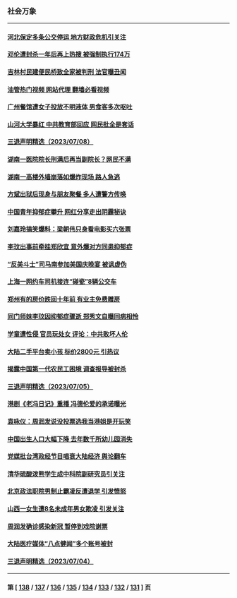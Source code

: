 ### 社会万象
---
#### [河北保定多条公交停运 地方财政危机引关注](../../pages/ncid282/n14031201.md?07100845) 
#### [邓伦遭封杀一年后再上热搜 被强制执行174万](../../pages/ncid282/n14031186.md?07100845) 
#### [吉林村民建便民桥致全家被判刑 法官曝丑闻](../../pages/ncid282/n14031164.md?07100845) 
#### [油管热门视频 网站代理 翻墙必看视频](http://138.2.39.72:81/youtube.html?epic-marker?07100845)
#### [广州餐馆遭女子投放不明液体 男食客多次呕吐](../../pages/ncid282/n14030980.md?07100845) 
#### [山河大学暴红 中共教育部回应 网民批全是套话](../../pages/ncid282/n14030785.md?07100845) 
#### [三退声明精选（2023/07/08）](../../pages/ncid282/n14030892.md?07100845) 
#### [湖南一医院院长刑满后再当副院长？网民不满](../../pages/ncid282/n14030724.md?07100845) 
#### [湖南一高楼外墙崩落如爆炸现场 路人急逃](../../pages/ncid282/n14030657.md?07100845) 
#### [方斌出狱后现身与朋友聚餐 多人遭警方传唤](../../pages/ncid282/n14030398.md?07100845) 
#### [中国青年抑郁症攀升 网红分享走出阴霾秘诀](../../pages/ncid282/n14030378.md?07100845) 
#### [刘嘉玲搞笑爆料：梁朝伟只身看电影买六张票](../../pages/ncid282/n14030440.md?07100845) 
#### [李玟出事前牵挂郑欣宜 意外爆对方同患抑郁症](../../pages/ncid282/n14030471.md?07100845) 
#### [“反美斗士”司马南参加美国庆晚宴 被讽虚伪](../../pages/ncid282/n14030256.md?07100845) 
#### [上海一网约车司机接连“碰瓷”8辆公交车](../../pages/ncid282/n14030267.md?07100845) 
#### [郑州有的房价跌回十年前 有业主免费赠房](../../pages/ncid282/n14030151.md?07100845) 
#### [同门师妹李玟因抑郁症骤逝 郑秀文自曝同病相怜](../../pages/ncid282/n14029832.md?07100845) 
#### [学童遭性侵 官员玩处女 评论：中共败坏人伦](../../pages/ncid282/n14029847.md?07100845) 
#### [大陆二手平台卖小孩 标价2800元 引热议](../../pages/ncid282/n14029545.md?07100845) 
#### [揭露中国第一代农民工困境 调查报导被封杀](../../pages/ncid282/n14029209.md?07100845) 
#### [三退声明精选（2023/07/05）](../../pages/ncid282/n14029314.md?07100845) 
#### [港剧《老冯日记》重播 冯德伦爱的承诺曝光](../../pages/ncid282/n14029085.md?07100845) 
#### [袁咏仪：周润发说没投票选我当港姐是开玩笑](../../pages/ncid282/n14029038.md?07100845) 
#### [中国出生人口大幅下降 去年数千所幼儿园消失](../../pages/ncid282/n14029089.md?07100845) 
#### [党媒批台湾政经节目唱衰大陆经济 舆论翻车](../../pages/ncid282/n14029066.md?07100845) 
#### [清华硫酸泼熊学生成中科院副研究员引关注](../../pages/ncid282/n14028738.md?07100845) 
#### [北京政法职院男制止霸凌反遭退学 引发愤怒](../../pages/ncid282/n14028415.md?07100845) 
#### [山西一女生遭8名未成年男女欺凌 引发关注](../../pages/ncid282/n14028411.md?07100845) 
#### [周润发确诊感染新冠 暂停到戏院谢票](../../pages/ncid282/n14028270.md?07100845) 
#### [大陆医疗媒体“八点健闻”多个账号被封](../../pages/ncid282/n14028029.md?07100845) 
#### [三退声明精选（2023/07/04）](../../pages/ncid282/n14028209.md?07100845) 

---
#### 第 [ [138](./138.md?07100845) / [137](./137.md?07100845) / [136](./136.md?07100845) / [135](./135.md?07100845) / [134](./134.md?07100845) / [133](./133.md?07100845) / [132](./132.md?07100845) / [131](./131.md?07100845) ] 页
